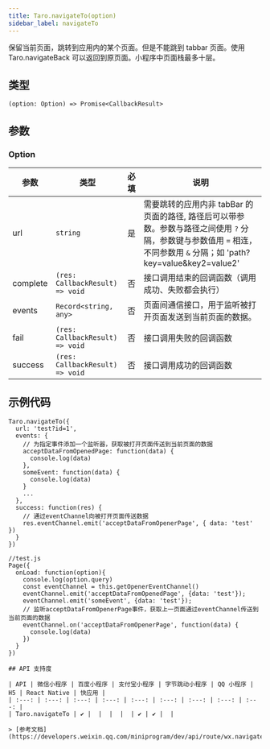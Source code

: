 ```yaml
---
title: Taro.navigateTo(option)
sidebar_label: navigateTo
---
```


保留当前页面，跳转到应用内的某个页面。但是不能跳到 tabbar 页面。使用 Taro.navigateBack 可以返回到原页面。小程序中页面栈最多十层。

## 类型

```tsx
(option: Option) => Promise<CallbackResult>
```

## 参数

### Option

| 参数 | 类型 | 必填 | 说明 |
| --- | --- | :---: | --- |
| url | `string` | 是 | 需要跳转的应用内非 tabBar 的页面的路径, 路径后可以带参数。参数与路径之间使用 `?` 分隔，参数键与参数值用 `=` 相连，不同参数用 `&` 分隔；如 'path?key=value&key2=value2' |
| complete | `(res: CallbackResult) => void` | 否 | 接口调用结束的回调函数（调用成功、失败都会执行） |
| events | `Record<string, any>` | 否 | 页面间通信接口，用于监听被打开页面发送到当前页面的数据。 |
| fail | `(res: CallbackResult) => void` | 否 | 接口调用失败的回调函数 |
| success | `(res: CallbackResult) => void` | 否 | 接口调用成功的回调函数 |

## 示例代码

```tsx
Taro.navigateTo({
  url: 'test?id=1',
  events: {
    // 为指定事件添加一个监听器，获取被打开页面传送到当前页面的数据
    acceptDataFromOpenedPage: function(data) {
      console.log(data)
    },
    someEvent: function(data) {
      console.log(data)
    }
    ...
  },
  success: function(res) {
    // 通过eventChannel向被打开页面传送数据
    res.eventChannel.emit('acceptDataFromOpenerPage', { data: 'test' })
  }
})
```

```tsx
//test.js
Page({
  onLoad: function(option){
    console.log(option.query)
    const eventChannel = this.getOpenerEventChannel()
    eventChannel.emit('acceptDataFromOpenedPage', {data: 'test'});
    eventChannel.emit('someEvent', {data: 'test'});
    // 监听acceptDataFromOpenerPage事件，获取上一页面通过eventChannel传送到当前页面的数据
    eventChannel.on('acceptDataFromOpenerPage', function(data) {
      console.log(data)
    })
  }
})

## API 支持度

| API | 微信小程序 | 百度小程序 | 支付宝小程序 | 字节跳动小程序 | QQ 小程序 | H5 | React Native | 快应用 |
| :---: | :---: | :---: | :---: | :---: | :---: | :---: | :---: | :---: |
| Taro.navigateTo | ✔️ |  |  |  |  | ✔️ | ✔️ |  |

> [参考文档](https://developers.weixin.qq.com/miniprogram/dev/api/route/wx.navigateTo.html)
